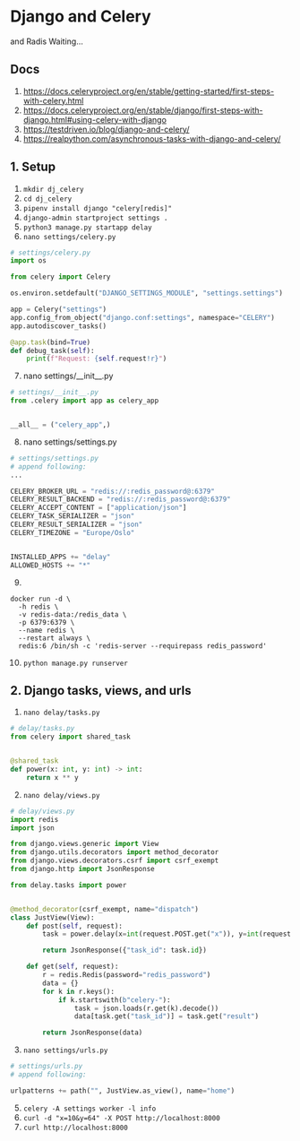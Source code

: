 # Django and Celery
and Radis Waiting...

## Docs
1. https://docs.celeryproject.org/en/stable/getting-started/first-steps-with-celery.html
2. https://docs.celeryproject.org/en/stable/django/first-steps-with-django.html#using-celery-with-django
3. https://testdriven.io/blog/django-and-celery/
4. https://realpython.com/asynchronous-tasks-with-django-and-celery/

## 1. Setup
1. `mkdir dj_celery`
2. `cd dj_celery`
3. `pipenv install django "celery[redis]"`
4. `django-admin startproject settings .`
5. `python3 manage.py startapp delay`
6. `nano settings/celery.py`
```py
# settings/celery.py
import os

from celery import Celery

os.environ.setdefault("DJANGO_SETTINGS_MODULE", "settings.settings")

app = Celery("settings")
app.config_from_object("django.conf:settings", namespace="CELERY")
app.autodiscover_tasks()

@app.task(bind=True)
def debug_task(self):
    print(f"Request: {self.request!r}")
```
7. nano settings/\_\_init\_\_.py
```py
# settings/__init__.py
from .celery import app as celery_app


__all__ = ("celery_app",)
```
8. nano settings/settings.py
```py
# settings/settings.py
# append following:
...

CELERY_BROKER_URL = "redis://:redis_password@:6379"
CELERY_RESULT_BACKEND = "redis://:redis_password@:6379"
CELERY_ACCEPT_CONTENT = ["application/json"]
CELERY_TASK_SERIALIZER = "json"
CELERY_RESULT_SERIALIZER = "json"
CELERY_TIMEZONE = "Europe/Oslo"


INSTALLED_APPS += "delay"
ALLOWED_HOSTS += "*"
```
9. 
```
docker run -d \
  -h redis \
  -v redis-data:/redis_data \
  -p 6379:6379 \
  --name redis \
  --restart always \
  redis:6 /bin/sh -c 'redis-server --requirepass redis_password'
```

10. `python manage.py runserver`

## 2. Django tasks, views, and urls
1. `nano delay/tasks.py`
```py
# delay/tasks.py
from celery import shared_task


@shared_task
def power(x: int, y: int) -> int:
    return x ** y
```
2. `nano delay/views.py`
```py
# delay/views.py
import redis
import json

from django.views.generic import View
from django.utils.decorators import method_decorator
from django.views.decorators.csrf import csrf_exempt
from django.http import JsonResponse

from delay.tasks import power


@method_decorator(csrf_exempt, name="dispatch")
class JustView(View):
    def post(self, request):
        task = power.delay(x=int(request.POST.get("x")), y=int(request.POST.get("y")))

        return JsonResponse({"task_id": task.id})

    def get(self, request):
        r = redis.Redis(password="redis_password")
        data = {}
        for k in r.keys():
            if k.startswith(b"celery-"):
                task = json.loads(r.get(k).decode())
                data[task.get("task_id")] = task.get("result")

        return JsonResponse(data)
```
3. `nano settings/urls.py`
```py
# settings/urls.py
# append following:

urlpatterns += path("", JustView.as_view(), name="home")
```
5. `celery -A settings worker -l info`
6. `curl -d "x=10&y=64" -X POST http://localhost:8000`
7. `curl http://localhost:8000`